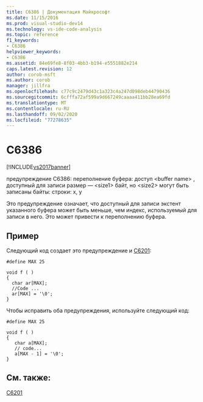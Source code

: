 ```yaml
---
title: C6386 | Документация Майкрософт
ms.date: 11/15/2016
ms.prod: visual-studio-dev14
ms.technology: vs-ide-code-analysis
ms.topic: reference
f1_keywords:
- C6386
helpviewer_keywords:
- C6386
ms.assetid: 84e69fe8-8f03-4bb3-b194-e5551882e214
caps.latest.revision: 12
author: corob-msft
ms.author: corob
manager: jillfra
ms.openlocfilehash: c77c9c2479d43c1a323c4a247d098deb44790436
ms.sourcegitcommit: 6cfffa72af599a9d667249caaaa411bb28ea69fd
ms.translationtype: MT
ms.contentlocale: ru-RU
ms.lasthandoff: 09/02/2020
ms.locfileid: "77278635"
---
```

# <a name="c6386"></a>C6386
[!INCLUDE[vs2017banner](../includes/vs2017banner.md)]

предупреждение C6386: переполнение буфера: доступ \<buffer name> , доступный для записи размер — \<size1> байт, но \<size2> могут быть записаны байты: строки: x, y  
  
 Это предупреждение означает, что доступный для записи экстент указанного буфера может быть меньше, чем индекс, используемый для записи в него. Это может привести к переполнению буфера.  
  
## <a name="example"></a>Пример  
 Следующий код создает это предупреждение и [C6201](../code-quality/c6201.md):  
  
```  
#define MAX 25  
  
void f ( )  
{  
  char ar[MAX];  
  //Code ...  
  ar[MAX] = '\0';  
}  
```  
  
 Чтобы исправить оба предупреждения, используйте следующий код:  
  
```  
#define MAX 25  
  
void f ( )  
{  
   char a[MAX];  
   // code...  
   a[MAX - 1] = '\0';  
}   
```  
  
## <a name="see-also"></a>См. также:  
 [C6201](../code-quality/c6201.md)

